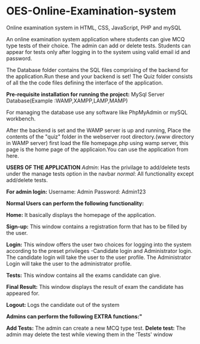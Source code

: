 # OES-Online-Examination-system
Online examination system in HTML, CSS, JavaScript, PHP and mySQL

An online examination system application where students can give MCQ type tests of their choice. The admin can add or delete tests. Students can appear for tests only after logging in to the system using valid email id and
password.


The Database folder contains the SQL files comprising of the backend for the application.Run these and your backend is set!
The Quiz folder consists of all the the code files defining the interface of the application.

**Pre-requisite installation for running the project:**
MySql Server Database(Example :WAMP,XAMPP,LAMP,MAMP)

For managing the database use any software like PhpMyAdmin or mySQL workbench.

After the backend is set and the WAMP server is up and running,
Place the contents of the "quiz" folder in the webserver root directory.(www directory in WAMP server)
first load the file homepage.php using wamp server, this page is the home page of the applicaion.You can use the application from here.

**USERS OF THE APPLICATION**
*Admin*: Has the privilage to add/delete tests under the manage tests option in the navbar
*normal*: All functionality except add/delete tests.

**For admin login:**
Username: Admin
Password: Admin123

**Normal Users can perform the following functionality:**

**Home:** It basically displays the homepage of the application.

**Sign-up:** This window contains a registration form that has to be filled by the user.

**Login:** This window offers the user two choices for logging into the system according to the
preset privileges -Candidate login and Administrator login. The candidate login will take the user
to the user profile. The Administrator Login will take the user to the administrator profile.

**Tests:** This window contains all the exams candidate can give.

**Final Result:** This window displays the result of exam the candidate has appeared for.

**Logout:** Logs the candidate out of the system

**Admins can perform the following EXTRA functions:"**

**Add Tests:** The admin can create a new MCQ type test.
**Delete test:** The admin may delete the test while viewing them in the 'Tests' window










